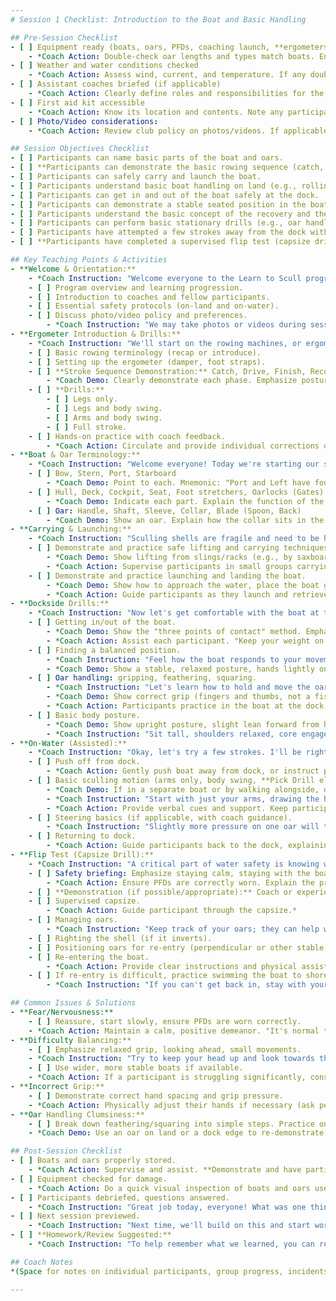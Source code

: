 ```yaml
---
# Session 1 Checklist: Introduction to the Boat and Basic Handling

## Pre-Session Checklist
- [ ] Equipment ready (boats, oars, PFDs, coaching launch, **ergometers**)
    - *Coach Action: Double-check oar lengths and types match boats. Ensure PFDs are correctly sized for participants. **Confirm ergometers are functional and clean.** *
- [ ] Weather and water conditions checked
    - *Coach Action: Assess wind, current, and temperature. If any doubt, have a land-based alternative or reschedule. **Flip test requires suitable water temperature or appropriate thermal wear.** *
- [ ] Assistant coaches briefed (if applicable)
    - *Coach Action: Clearly define roles and responsibilities for the session.*
- [ ] First aid kit accessible
    - *Coach Action: Know its location and contents. Note any participant allergies or medical conditions.*
- [ ] Photo/Video considerations:
    - *Coach Action: Review club policy on photos/videos. If applicable, prepare consent forms or plan to discuss preferences with participants.*

## Session Objectives Checklist
- [ ] Participants can name basic parts of the boat and oars.
- [ ] **Participants can demonstrate the basic rowing sequence (catch, drive, finish, recovery) on an ergometer.**
- [ ] Participants can safely carry and launch the boat.
- [ ] Participants understand basic boat handling on land (e.g., rolling, tying in).
- [ ] Participants can get in and out of the boat safely at the dock.
- [ ] Participants can demonstrate a stable seated position in the boat.
- [ ] Participants understand the basic concept of the recovery and the drive.
- [ ] Participants can perform basic stationary drills (e.g., oar handling, feathering).
- [ ] Participants have attempted a few strokes away from the dock with assistance.
- [ ] **Participants have completed a supervised flip test (capsize drill) and understand basic self-rescue.**

## Key Teaching Points & Activities
- **Welcome & Orientation:**
    - *Coach Instruction: "Welcome everyone to the Learn to Scull program! Today we're starting our sculling journey. Let's go over what the program entails, our safety guidelines, and get to know each other."*
    - [ ] Program overview and learning progression.
    - [ ] Introduction to coaches and fellow participants.
    - [ ] Essential safety protocols (on-land and on-water).
    - [ ] Discuss photo/video policy and preferences.
        - *Coach Instruction: "We may take photos or videos during sessions for learning purposes or for club promotion. Please let us know if you have any concerns, or if you'd specifically like any photos/videos taken for your own review." Confirm permissions as per club policy.*
- **Ergometer Introduction & Drills:**
    - *Coach Instruction: "We'll start on the rowing machines, or ergometers, to learn the basic stroke."*
    - [ ] Basic rowing terminology (recap or introduce).
    - [ ] Setting up the ergometer (damper, foot straps).
    - [ ] **Stroke Sequence Demonstration:** Catch, Drive, Finish, Recovery.
        - *Coach Demo: Clearly demonstrate each phase. Emphasize posture and correct sequence: Legs, Body, Arms on the drive; Arms, Body, Legs on the recovery.*
    - [ ] **Drills:**
        - [ ] Legs only.
        - [ ] Legs and body swing.
        - [ ] Arms and body swing.
        - [ ] Full stroke.
    - [ ] Hands-on practice with coach feedback.
        - *Coach Action: Circulate and provide individual corrections on form and sequence.*
- **Boat & Oar Terminology:**
    - *Coach Instruction: "Welcome everyone! Today we're starting our sculling journey. First, let's get to know our equipment." Use a boat on slings for easy viewing.*
    - [ ] Bow, Stern, Port, Starboard
        - *Coach Demo: Point to each. Mnemonic: "Port and Left have four letters."*
    - [ ] Hull, Deck, Cockpit, Seat, Foot stretchers, Oarlocks (Gates)
        - *Coach Demo: Indicate each part. Explain the function of the foot stretcher and oarlocks briefly.*
    - [ ] Oar: Handle, Shaft, Sleeve, Collar, Blade (Spoon, Back)
        - *Coach Demo: Show an oar. Explain how the collar sits in the oarlock. Differentiate spoon and back of the blade.*
- **Carrying & Launching:**
    - *Coach Instruction: "Sculling shells are fragile and need to be handled with care. We'll practice this together."*
    - [ ] Demonstrate and practice safe lifting and carrying techniques.
        - *Coach Demo: Show lifting from slings/racks (e.g., by saxboards or designated lift points), emphasizing communication ("Ready? Up!"). Explain weight distribution.*
        - *Coach Action: Supervise participants in small groups carrying a boat. Correct grips and posture.*
    - [ ] Demonstrate and practice launching and landing the boat.
        - *Coach Demo: Show how to approach the water, place the boat gently, and secure it at the dock.*
        - *Coach Action: Guide participants as they launch and retrieve a boat, emphasizing teamwork.*
- **Dockside Drills:**
    - *Coach Instruction: "Now let's get comfortable with the boat at the dock."*
    - [ ] Getting in/out of the boat.
        - *Coach Demo: Show the "three points of contact" method. Emphasize keeping weight low and centered. Oars may be laid across gunwales or held by an assistant for stability initially.*
        - *Coach Action: Assist each participant. "Keep your weight on your dockside foot until you're seated."*
    - [ ] Finding a balanced position.
        - *Coach Instruction: "Feel how the boat responds to your movements. Small, controlled shifts are key."*
        - *Coach Demo: Show a stable, relaxed posture, hands lightly on oar handles (if in boat), eyes looking ahead.*
    - [ ] Oar handling: gripping, feathering, squaring.
        - *Coach Instruction: "Let's learn how to hold and move the oars."*
        - *Coach Demo: Show correct grip (fingers and thumbs, not a fist), hand spacing. Demonstrate feathering (oars flat) and squaring (oars vertical) motion with wrists and forearms. Use cues like "thumbs to chest to feather, knuckles up to square."*
        - *Coach Action: Participants practice in the boat at the dock. Check each participant's grip and motion.*
    - [ ] Basic body posture.
        - *Coach Demo: Show upright posture, slight lean forward from hips (body prep), shins vertical (if demonstrating catch position briefly).*
        - *Coach Instruction: "Sit tall, shoulders relaxed, core engaged."*
- **On-Water (Assisted):**
    - *Coach Instruction: "Okay, let's try a few strokes. I'll be right with you."*
    - [ ] Push off from dock.
        - *Coach Action: Gently push boat away from dock, or instruct participant on how to do so safely.*
    - [ ] Basic sculling motion (arms only, body swing, **Pick Drill elements**).
        - *Coach Demo: If in a separate boat or by walking alongside, demonstrate arms-only rowing, then add body swing. Introduce elements of the Pick Drill (e.g., arms only, then arms & body).*
        - *Coach Instruction: "Start with just your arms, drawing the handles towards your body. Then, let's add a gentle swing from the hips. We'll try the 'Pick Drill' components." Keep it simple; full slide comes later on water.*
        - *Coach Action: Provide verbal cues and support. Keep participants close to the dock.*
    - [ ] Steering basics (if applicable, with coach guidance).
        - *Coach Instruction: "Slightly more pressure on one oar will turn the boat. We'll work on this more later."*
    - [ ] Returning to dock.
        - *Coach Action: Guide participants back to the dock, explaining how to approach slowly and safely.*
- **Flip Test (Capsize Drill):**
    - *Coach Instruction: "A critical part of water safety is knowing what to do if you capsize. We'll practice this now in a controlled way."*
    - [ ] Safety briefing: Emphasize staying calm, staying with the boat.
        - *Coach Action: Ensure PFDs are correctly worn. Explain the procedure clearly before entering the water. Have safety personnel ready (e.g., assistant in water or on launch).*
    - [ ] **Demonstration (if possible/appropriate):** Coach or experienced helper demonstrates capsize and re-entry or procedure.
    - [ ] Supervised capsize.
        - *Coach Action: Guide participant through the capsize.*
    - [ ] Managing oars.
        - *Coach Instruction: "Keep track of your oars; they can help with stability."*
    - [ ] Righting the shell (if it inverts).
    - [ ] Positioning oars for re-entry (perpendicular or other stable method).
    - [ ] Re-entering the boat.
        - *Coach Action: Provide clear instructions and physical assistance if needed. Focus on using legs and maintaining a low center of gravity.*
    - [ ] If re-entry is difficult, practice swimming the boat to shore/dock.
        - *Coach Instruction: "If you can't get back in, stay with your boat and kick to bring it to safety."*

## Common Issues & Solutions
- **Fear/Nervousness:**
    - [ ] Reassure, start slowly, ensure PFDs are worn correctly.
    - *Coach Action: Maintain a calm, positive demeanor. "It's normal to feel a bit wobbly at first. Everyone does!" Check PFD fit individually.*
- **Difficulty Balancing:**
    - [ ] Emphasize relaxed grip, looking ahead, small movements.
    - *Coach Instruction: "Try to keep your head up and look towards the horizon. Let your hips absorb the boat's movement. Relax your grip on the oars."*
    - [ ] Use wider, more stable boats if available.
    - *Coach Action: If a participant is struggling significantly, consider a brief switch to a more stable craft if possible, or provide more hands-on stabilization.*
- **Incorrect Grip:**
    - [ ] Demonstrate correct hand spacing and grip pressure.
    - *Coach Action: Physically adjust their hands if necessary (ask permission first). "Imagine you're holding a baby bird – firm but gentle."*
- **Oar Handling Clumsiness:**
    - [ ] Break down feathering/squaring into simple steps. Practice on land first.
    - *Coach Demo: Use an oar on land or a dock edge to re-demonstrate the wrist/forearm motion. "Roll the handle with your fingers."*

## Post-Session Checklist
- [ ] Boats and oars properly stored.
    - *Coach Action: Supervise and assist. **Demonstrate and have participants practice proper cleaning and storage procedures for boats and oars.** Reinforce correct storage.*
- [ ] Equipment checked for damage.
    - *Coach Action: Do a quick visual inspection of boats and oars used.*
- [ ] Participants debriefed, questions answered.
    - *Coach Instruction: "Great job today, everyone! What was one thing you learned or found interesting? Any questions?"*
- [ ] Next session previewed.
    - *Coach Instruction: "Next time, we'll build on this and start working more on the full stroke on the water."*
- [ ] **Homework/Review Suggested:**
    - *Coach Instruction: "To help remember what we learned, you can review the Session 1 materials online, including the terminology and videos. Think about the stroke sequence we practiced on the ergs."*

## Coach Notes
*(Space for notes on individual participants, group progress, incidents, equipment issues, **erg performance, flip test observations** etc.)*

---
```

